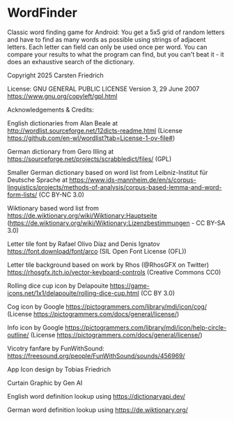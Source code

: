 # WordFinder

Classic word finding game for Android: You get a 5x5 grid of random letters and have to find as many words as possible using strings of
adjacent letters. Each letter can field can only be used once per word. You can compare your results to what the program can find,
but you can't beat it - it does an exhaustive search of the dictionary.

Copyright 2025 Carsten Friedrich

License: GNU GENERAL PUBLIC LICENSE Version 3, 29 June 2007
https://www.gnu.org/copyleft/gpl.html

Acknowledgements & Credits:

English dictionaries from Alan Beale at http://wordlist.sourceforge.net/12dicts-readme.html (License https://github.com/en-wl/wordlist?tab=License-1-ov-file#) 

German dictionary from Gero Illing at https://sourceforge.net/projects/scrabbledict/files/  (GPL)

Smaller German dictionary based on word list from Leibniz-Institut für Deutsche Sprache at https://www.ids-mannheim.de/en/s/corpus-linguistics/projects/methods-of-analysis/corpus-based-lemma-and-word-form-lists/  (CC BY-NC 3.0)

Wiktionary based word list from https://de.wiktionary.org/wiki/Wiktionary:Hauptseite (https://de.wiktionary.org/wiki/Wiktionary:Lizenzbestimmungen - CC BY-SA 3.0)

Letter tile font by Rafael Olivo Díaz and Denis Ignatov  https://font.download/font/arco (SIL Open Font License (OFL))

Letter tile background based on work by Rhos (@RhosGFX on Twitter) https://rhosgfx.itch.io/vector-keyboard-controls (Creative Commons CC0)

Rolling dice cup icon by Delapouite https://game-icons.net/1x1/delapouite/rolling-dice-cup.html (CC BY 3.0)

Cog icon by Google https://pictogrammers.com/library/mdi/icon/cog/ (License https://pictogrammers.com/docs/general/license/)

Info icon by Google https://pictogrammers.com/library/mdi/icon/help-circle-outline/ (License https://pictogrammers.com/docs/general/license/)

Vicotry fanfare by FunWithSound: https://freesound.org/people/FunWithSound/sounds/456969/

App Icon design by Tobias Friedrich

Curtain Graphic by Gen AI

English word definition lookup using https://dictionaryapi.dev/

German word definition lookup using https://de.wiktionary.org/

